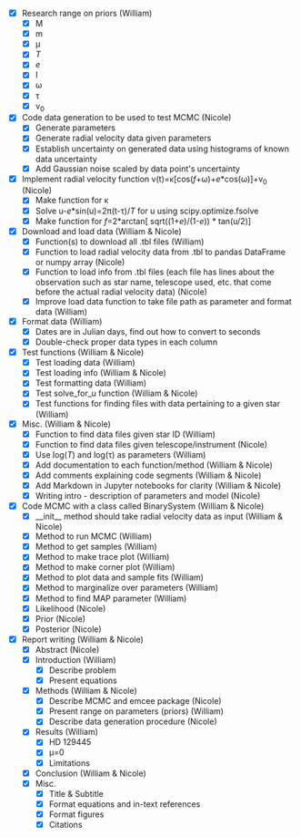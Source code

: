 - [X] Research range on priors (William)
  - [X] M
  - [X] m
  - [X] &mu;
  - [X] _T_
  - [X] _e_
  - [X] I
  - [X] &omega;
  - [X] &tau;
  - [X] v<sub>0</sub> 
- [X] Code data generation to be used to test MCMC (Nicole)
  - [X] Generate parameters
  - [X] Generate radial velocity data given parameters
  - [X] Establish uncertainty on generated data using histograms of known data uncertainty
  - [X] Add Gaussian noise scaled by data point's uncertainty
- [X] Implement radial velocity function v(t)=&kappa;[cos(_f_+&omega;)+_e_*cos(&omega;)]+v<sub>0</sub> (Nicole)
  - [X] Make function for &kappa;
  - [X] Solve u-_e_*sin(u)=2&pi;(t-&tau;)/_T_ for u using scipy.optimize.fsolve
  - [X] Make function for _f_=2*arctan[ sqrt((1+_e_)/(1-_e_)) * tan(u/2)]
- [X] Download and load data (William & Nicole)
  - [X] Function(s) to download all .tbl files (William)
  - [X] Function to load radial velocity data from .tbl to pandas DataFrame or numpy array (Nicole)
  - [X] Function to load info from .tbl files (each file has lines about the observation such as star name, telescope used, etc. that come before the actual radial velocity data) (Nicole)
  - [X] Improve load data function to take file path as parameter and format data (William)
- [X] Format data (William)
  - [X] Dates are in Julian days, find out how to convert to seconds
  - [X] Double-check proper data types in each column  
- [X] Test functions (William & Nicole)
  - [X] Test loading data (William)
  - [X] Test loading info (William & Nicole)
  - [X] Test formatting data (William)
  - [X] Test solve_for_u function (William & Nicole)
  - [X] Test functions for finding files with data pertaining to a given star (William)
- [X] Misc. (William & Nicole)
  - [X] Function to find data files given star ID (William)
  - [X] Function to find data files given telescope/instrument (Nicole)
  - [X] Use log(_T_) and log(&tau;) as parameters (William) 
  - [X] Add documentation to each function/method (William & Nicole)
  - [X] Add comments explaining code segments (William & Nicole)
  - [X] Add Markdown in Jupyter notebooks for clarity (William & Nicole)
  - [X] Writing intro - description of parameters and model (Nicole) 
- [X] Code MCMC with a class called BinarySystem (William & Nicole) 
  - [X] \_\_init\_\_ method should take radial velocity data as input (William & Nicole)
  - [X] Method to run MCMC (William)
  - [X] Method to get samples (William)
  - [X] Method to make trace plot (William)
  - [X] Method to make corner plot (William)
  - [X] Method to plot data and sample fits (William)
  - [X] Method to marginalize over parameters (William)
  - [X] Method to find MAP parameter (William)
  - [X] Likelihood (Nicole)
  - [X] Prior (Nicole)
  - [X] Posterior (Nicole)
- [X] Report writing (William & Nicole)
  - [X] Abstract (Nicole)
  - [X] Introduction (William)
    - [X] Describe problem
    - [X] Present equations
  - [X] Methods (William & Nicole)
    - [X] Describe MCMC and emcee package (Nicole)
    - [X] Present range on parameters (priors) (William)
    - [X] Describe data generation procedure (Nicole)
  - [X] Results (William)
    - [X] HD 129445 
    - [X] &mu;=0
    - [X] Limitations
  - [X] Conclusion (William & Nicole)
  - [X] Misc. 
    - [X] Title & Subtitle
    - [X] Format equations and in-text references 
    - [X] Format figures
    - [X] Citations 
